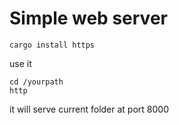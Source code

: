 # Simple web server


```
cargo install https
```

use it 
```
cd /yourpath
http
```

it will serve current folder at port 8000